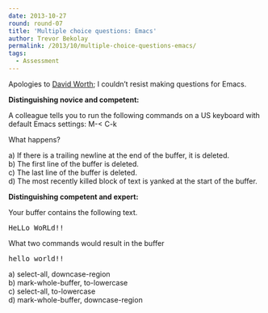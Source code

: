 ```yaml
---
date: 2013-10-27
round: round-07
title: 'Multiple choice questions: Emacs'
author: Trevor Bekolay
permalink: /2013/10/multiple-choice-questions-emacs/
tags:
  - Assessment
---
```

Apologies to [David Worth][1]; I couldn&#8217;t resist making questions for Emacs.

**Distinguishing novice and competent:**

A colleague tells you to run the following commands on a US keyboard with default Emacs settings: M-< C-k

What happens?

a) If there is a trailing newline at the end of the buffer, it is deleted.  
b) The first line of the buffer is deleted.  
c) The last line of the buffer is deleted.  
d) The most recently killed block of text is yanked at the start of the buffer.

**Distinguishing competent and expert:**

Your buffer contains the following text.

<pre>HeLLo WoRLd!!</pre>

What two commands would result in the buffer

<pre>hello world!!</pre>

a) select-all, downcase-region  
b) mark-whole-buffer, to-lowercase  
c) select-all, to-lowercase  
d) mark-whole-buffer, downcase-region

 [1]: http://teaching.software-carpentry.org/2013/10/25/multiple-choice-questions-on-vi/
